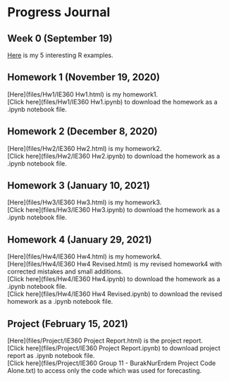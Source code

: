 # Progress Journal

## Week 0 (September 19)

[Here](files/example_homework_0.html) is my 5 interesting R examples.

## Homework 1 (November 19, 2020)

[Here](files/Hw1/IE360 Hw1.html)  is my homework1.  
[Click here](files/Hw1/IE360 Hw1.ipynb) to download the homework as a .ipynb notebook file.

## Homework 2 (December 8, 2020)

[Here](files/Hw2/IE360 Hw2.html)  is my homework2.<br>
[Click here](files/Hw2/IE360 Hw2.ipynb) to download the homework as a .ipynb notebook file.

## Homework 3 (January 10, 2021)

[Here](files/Hw3/IE360 Hw3.html)  is my homework3.<br>
[Click here](files/Hw3/IE360 Hw3.ipynb) to download the homework as a .ipynb notebook file.

## Homework 4 (January 29, 2021)

[Here](files/Hw4/IE360 Hw4.html)  is my homework4.<br>
[Here](files/Hw4/IE360 Hw4 Revised.html)  is my revised homework4 with corrected mistakes and small additions.<br>
[Click here](files/Hw4/IE360 Hw4.ipynb) to download the homework as a .ipynb notebook file.<br>
[Click here](files/Hw4/IE360 Hw4 Revised.ipynb) to download the revised homework as a .ipynb notebook file.

## Project (February 15, 2021)

[Here](files/Project/IE360 Project Report.html) is the project report.<br>
[Click here](files/Project/IE360 Project Report.ipynb) to download project report as .ipynb notebook file.<br>
[Click here](files/Project/IE360 Group 11 - BurakNurErdem Project Code Alone.txt) to access only the code which was used for forecasting.
